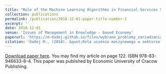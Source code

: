 ```yaml
---
title: "Role of the Machine Learning Algorithms in Financial Services Sector"
collection: publications
permalink: /publication/2018-12-01-paper-title-number-2
excerpt: ''
date: 2018-12-01
venue: 'Issues of Management in Knowledge - based Economy'
paperurl: 'https://m-dadej.github.io/files/wybrane_problemy_zarzadzania.pdf'
citation: 'Dadej M., (2018). &quot;Rola uczenia maszynowego w sektorze finansowym.&quot; <i>Wybrane problemy zarządzania w gospodarce opartej na wiedzy - teoria i praktyka.</i>..'
---
```


[Download paper here](https://m-dadej.github.io/files/wybrane_problemy_zarzadzania.pdf). You may find my article on page 122. ISBN 978-83-946633-8-4. This paper was published by Economic University of Cracow Publishing.
